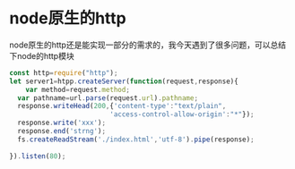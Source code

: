 # node原生的http

node原生的http还是能实现一部分的需求的，我今天遇到了很多问题，可以总结下node的http模块

```javascript
const http=require("http");
let server1=htpp.createServer(function(request,response){
 	var method=request.method;
  var pathname=url.parse(request.url).pathname;
  response.writeHead(200,{'content-type':"text/plain",
                         'access-control-allow-origin':"*"});
  response.write('xxx');
  response.end('strng');
  fs.createReadStream('./index.html','utf-8').pipe(response);
  
}).listen(80);
```

